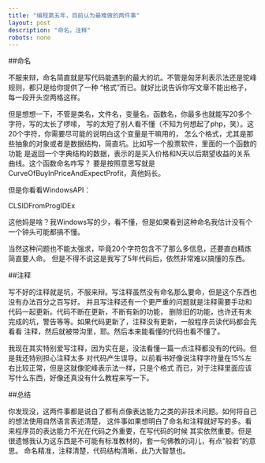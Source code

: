 ```yaml
---
title: "编程第五年，目前认为最难做的两件事"
layout: post
description: "命名，注释"
robots: none
---
```


##命名

不服来辩，命名简直就是写代码能遇到的最大的坑。不管是匈牙利表示法还是驼峰规则，都只是给你提供了一种
“格式”而已。就好比说告诉你写文章不能出格子，每一段开头空两格这样。

但是想想一下，不管是类名，文件名，变量名，函数名，你最多也就能写20多个字符，写的太长了啰嗦，
写的太短了别人看不懂（不知为何想起了php，笑）。这20个字符，你需要尽可能的说明白这个变量是干嘛用的，
怎么个格式，尤其是那些抽象的对象或者是数据结构，简直坑。比如写一个股票软件，里面的一个函数的功能
是返回一个字典结构的数据，表示的是买入价格和N天以后期望收益的关系曲线。这个函数命名咋写？
要是按照意思写就是CurveOfBuyInPriceAndExpectProfit，真他妈长。

但是你看看WindowsAPI：

CLSIDFromProgIDEx

这他妈是啥？我Windows写的少，看不懂，但是如果看到这种命名我估计没有个一个钟头可能都搞不懂。

当然这种问题也不能太强求，毕竟20个字符包含不了那么多信息，还要直白精炼简直要人命。
但是不得不说这是我写了5年代码后，依然非常难以搞懂的东西。

##注释

写不好的注释就是坑，不服来辩。写注释虽然没有命名那么要命，但是这个东西也没有办法百分之百写好。
并且写注释还有一个更严重的问题就是注释需要手动和代码一起更新。代码不断在更新，不断有新的功能，
删除旧的功能，也许还有未完成的坑，警告等等。如果代码更新了，注释没有更新，一般程序员读代码都会先看看
注释，然后就被带沟里，耶。然后本来能看懂的代码也看不懂了。

我现在其实特别爱写注释，因为实在是，没法看懂一篇一点注释都没有的代码。但是我还特别担心注释太多
对代码产生误导。以前看书好像说注释字符量在15%左右比较正常，但是这就像驼峰表示法一样，只是个格式
而已，对于注释里面应该写什么东西，好像还真没有什么教程来写一下。

##总结

你发现没，这两件事都是说白了都有点像表达能力之类的非技术问题。如何将自己的想法使用自然语言表述清楚，
这件事如果想明白了命名和注释就好写的多。看来程序员的表达能力不光在代码之外重要，在写代码的时候
其实依然重要。但是很遗憾我认为这东西是不可能有标准教材的，套一句佛教的词儿，有点“般若”的意思。
命名精准，注释清楚，代码结构清晰，此乃大智慧也。
